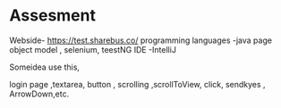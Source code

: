 # Assesment
Webside- https://test.sharebus.co/
programming languages -java
page object model , selenium, teestNG
IDE -IntelliJ

Someidea use this,

login page ,textarea, button , scrolling ,scrollToView, click, sendkyes , ArrowDown,etc.
